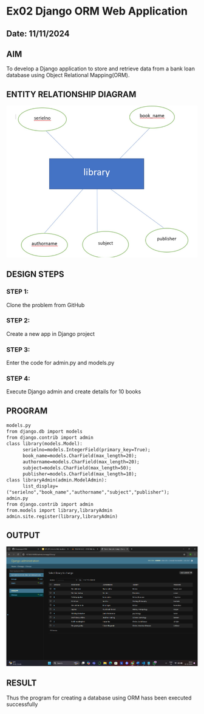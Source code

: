 # Ex02 Django ORM Web Application
## Date: 11/11/2024

## AIM
To develop a Django application to store and retrieve data from a bank loan database using Object Relational Mapping(ORM).

## ENTITY RELATIONSHIP DIAGRAM
![Alt text](<Screenshot 2024-11-11 192847.png>)


## DESIGN STEPS

### STEP 1:
Clone the problem from GitHub

### STEP 2:
Create a new app in Django project

### STEP 3:
Enter the code for admin.py and models.py

### STEP 4:
Execute Django admin and create details for 10 books

## PROGRAM
```
models.py
from django.db import models
from django.contrib import admin
class library(models.Model):
      serielno=models.IntegerField(primary_key=True);
      book_name=models.CharField(max_length=20);
      authorname=models.CharField(max_length=20);
      subject=models.CharField(max_length=50);
      publisher=models.CharField(max_length=10);
class libraryAdmin(admin.ModelAdmin):
      list_display=("serielno","book_name","authorname","subject","publisher");
admin.py
from django.contrib import admin
from.models import library,libraryAdmin
admin.site.register(library,libraryAdmin)
```
## OUTPUT
![Alt text](<Screenshot 2024-11-11 192336.png>)


## RESULT
Thus the program for creating a database using ORM hass been executed successfully
